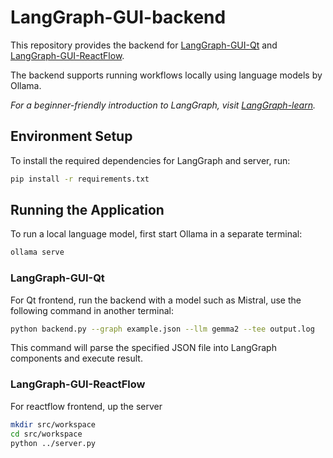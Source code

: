 # LangGraph-GUI-backend

This repository provides the backend for [LangGraph-GUI-Qt](https://github.com/LangGraph-GUI/LangGraph-GUI-Qt) and [LangGraph-GUI-ReactFlow](https://github.com/LangGraph-GUI/LangGraph-GUI).

The backend supports running workflows locally using language models by Ollama.

*For a beginner-friendly introduction to LangGraph, visit [LangGraph-learn](https://github.com/LangGraph-GUI/LangGraph-learn).*

## Environment Setup

To install the required dependencies for LangGraph and server, run:
```bash
pip install -r requirements.txt
```

## Running the Application

To run a local language model, first start Ollama in a separate terminal:
```bash
ollama serve
```

### LangGraph-GUI-Qt

For Qt frontend, run the backend with a model such as Mistral, use the following command in another terminal:
```bash
python backend.py --graph example.json --llm gemma2 --tee output.log
```

This command will parse the specified JSON file into LangGraph components and execute result.

### LangGraph-GUI-ReactFlow

For reactflow frontend, up the server
```bash
mkdir src/workspace
cd src/workspace
python ../server.py
```